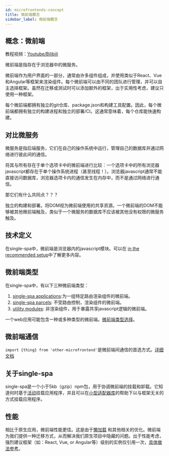 ```yaml
---
id: microfrontends-concept
title: 微前端概念
sidebar_label: 微前端概念
---
```


## 概念：微前端

教程视频：[Youtube/Bilibili](https://www.bilibili.com/video/av83619684)

微前端是指存在于浏览器中的微服务。

微前端作为用户界面的一部分，通常由许多组件组成，并使用类似于React、Vue和Angular等框架来渲染组件。每个微前端可以由不同的团队进行管理，并可以自主选择框架。虽然在迁移或测试时可以添加额外的框架，出于实用性考虑，建议只使用一种框架。

每个微前端都拥有独立的git仓库、package.json和构建工具配置。因此，每个微前端都拥有独立的构建进程和独立的部署/CI。这通常意味着，每个仓库能快速构建。

## 对比微服务

微服务是指后端服务，它们在自己的操作系统中运行，管理自己的数据库并通过网络进行彼此间的通信。

将其与所有存在于单个选项卡中的微前端进行比较：一个选项卡中的所有浏览器javascript都存在于单个操作系统进程（甚至线程！）。浏览器javascript通常不能直接访问数据库，浏览器选项卡内的通信发生在内存中，而不是通过网络进行通信。

那它们有什么共同点？？？

独立的构建和部署。将DOM视为微前端使用的共享资源。一个微前端的DOM不能够被其他微前端触及，类似于一个微服务的数据库不应该被其他没有权限的微服务触及。

## 技术定义

在single-spa中，微前端是浏览器内的javascript模块。可以在 [in the recommended setup](/docs/recommended-setup#in-browser-versus-build-time-modules)中了解更多内容。

## 微前端类型

在single-spa中，有以下三种微前端类型：

1. [single-spa applications](/docs/building-applications):为一组特定路由渲染组件的微前端。
2. [single-spa parcels](/docs/parcels-overview): 不受路由控制，渲染组件的微前端。
3. [utility modules](/docs/recommended-setup#utility-modules-styleguide-api-etc): 非渲染组件，用于暴露共享javascript逻辑的微前端。

一个web应用可能包含一种或多种类型的微前端。[微前端类型选择](/docs/recommended-setup#applications-versus-parcels-versus-utility-modules)。
## 微前端通信

```import {thing} from 'other-microfrontend'```是微前端间通信的首选方式。[详细文档](/docs/recommended-setup#inter-app-communication)

## 关于single-spa

single-spa是一个小于5kb（gzip）npm包，用于协调微前端的挂载和卸载。它知道何时基于[活动](/docs/api/#registerapplication)挂载应用程序，并且可以在[小型适配器库](/docs/ecosystem)的帮助下以与框架无关的方式挂载应用程序。

## 性能
相比于原生应用，微前端性能更佳。这是由于[懒加载](/docs/api/#registerapplication) 和其他相关的优化。微前端为我们提供一种迁移方式，从而解决我们原生项目中隐藏的问题。出于性能考虑，强烈建议框架（如：React, Vue, or Angular等）级别的实例仅引用一次，[具体做法参考](/docs/recommended-setup#shared-dependencies)。


